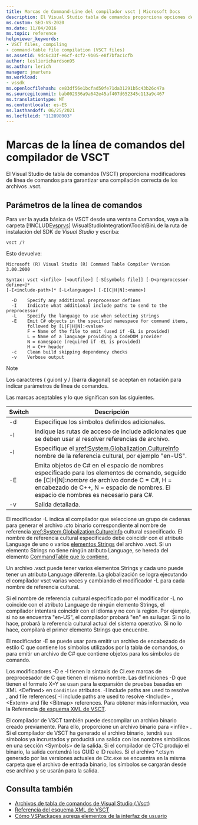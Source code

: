 ```yaml
---
title: Marcas de Command-Line del compilador vsct | Microsoft Docs
description: El Visual Studio tabla de comandos proporciona opciones de línea de comandos para garantizar una compilación correcta de los archivos .vsct.
ms.custom: SEO-VS-2020
ms.date: 11/04/2016
ms.topic: reference
helpviewer_keywords:
- VSCT files, compiling
- command-table file compilation (VSCT files)
ms.assetid: 9dc6c33f-e6cf-4cf2-9b05-e8f7bfac1cfb
author: leslierichardson95
ms.author: lerich
manager: jmartens
ms.workload:
- vssdk
ms.openlocfilehash: ce83df56e1bcfad50fe71da31291b5c43b26c47a
ms.sourcegitcommit: bab002936a9a642e45af407d652345c113a9c467
ms.translationtype: MT
ms.contentlocale: es-ES
ms.lasthandoff: 06/25/2021
ms.locfileid: "112898903"
---
```

# <a name="vsct-compiler-command-line-flags"></a>Marcas de la línea de comandos del compilador de VSCT
El Visual Studio de tabla de comandos (VSCT) proporciona modificadores de línea de comandos para garantizar una compilación correcta de los archivos .vsct.

## <a name="command-line-parameters"></a>Parámetros de la línea de comandos
 Para ver la ayuda básica de VSCT desde una ventana Comandos, vaya a la carpeta [!INCLUDE[vsprvs](../../code-quality/includes/vsprvs_md.md)]  \VisualStudioIntegration\Tools\Bin\ de la ruta de instalación del SDK de *Visual Studio* y escriba:

```
vsct /?
```

 Esto devuelve:

```
Microsoft (R) Visual Studio (R) Command Table Compiler Version 3.00.2000

Syntax: vsct <infile> [<outfile>] [-S[symbols file]] [-D<preprocessor-define>]*
[-I<include-path>]* [-L<language>] [-E[C|H|N]:<name>]

  -D    Specify any additional preprocessor defines
  -I    Indicate what additional include paths to send to the preprocessor
  -L    Specify the language to use when selecting strings
  -E    Emit C# objects in the specified namespace for command items,
        followed by [L|F|H|N]:<value>
        F = Name of the file to emit (used if -EL is provided)
        L = Name of a language providing a CodeDOM provider
        N = namespace (required if -EL is provided)
        H = C++ header
  -c    Clean build skipping dependency checks
  -v    Verbose output
```

> [!NOTE]
> Los caracteres ( guion) y / (barra diagonal) se aceptan en notación para indicar parámetros de línea de comandos.

 Las marcas aceptables y lo que significan son las siguientes.

|Switch|Descripción|
|------------|-----------------|
|-d|Especifique los símbolos definidos adicionales.|
|-I|Indique las rutas de acceso de include adicionales que se deben usar al resolver referencias de archivo.|
|-l|Especifique el <xref:System.Globalization.CultureInfo> nombre de la referencia cultural, por ejemplo "en-US".|
|-E|Emita objetos de C# en el espacio de nombres especificado para los elementos de comando, seguido de [C&#124;H&#124;N]:*nombre* de archivo donde C = C#, H = encabezado de C++, N = espacio de nombres. El espacio de nombres es necesario para C#.|
|-v|Salida detallada.|

 El modificador -L indica al compilador que seleccione un grupo de cadenas para generar el archivo .cto binario correspondiente al nombre de referencia <xref:System.Globalization.CultureInfo> cultural especificado. El nombre de referencia cultural especificado debe coincidir con el atributo Language de uno o varios [elementos Strings](../../extensibility/strings-element.md) del archivo .vsct. Si un elemento Strings no tiene ningún atributo Language, se hereda del elemento [CommandTable que lo contiene.](../../extensibility/commandtable-element.md)

 Un archivo .vsct puede tener varios elementos Strings y cada uno puede tener un atributo Language diferente. La globalización se logra ejecutando el compilador vsct varias veces y cambiando el modificador -L para cada nombre de referencia cultural.

 Si el nombre de referencia cultural especificado por el modificador -L no coincide con el atributo Language de ningún elemento Strings, el compilador intentará coincidir con el idioma y no con la región. Por ejemplo, si no se encuentra "en-US", el compilador probará "en" en su lugar. Si no lo hace, probará la referencia cultural actual del sistema operativo. Si no lo hace, compilará el primer elemento Strings que encuentre.

 El modificador -E se puede usar para emitir un archivo de encabezado de estilo C que contiene los símbolos utilizados por la tabla de comandos, o para emitir un archivo de C# que contiene objetos para los símbolos de comando.

 Los modificadores -D e -I tienen la sintaxis de Cl.exe marcas de preprocesador de C que tienen el mismo nombre. Las definiciones -D que tienen el formato X=Y se usan para la expansión de pruebas basadas en XML \<Defined> en `Condition` atributos. -I include paths are used to resolve , and file references( -I include paths are used to resolve \<Include> , \<Extern> and file \<Bitmap> references. Para obtener más información, vea la Referencia [de esquema XML de VSCT](../../extensibility/vsct-xml-schema-reference.md).

 El compilador de VSCT también puede descompilar un archivo binario creado previamente. Para ello, proporcione un archivo binario para \<infile> .   Si el compilador de VSCT ha generado el archivo binario, tendrá sus símbolos ya incrustados y producirá una salida con los nombres simbólicos en una sección \<Symbols> de la salida. Si el compilador de CTC produjo el binario, la salida contendrá los GUID e ID reales. Si el archivo *.ctsym generado por las versiones actuales de Ctc.exe se encuentra en la misma carpeta que el archivo de entrada binario, los símbolos se cargarán desde ese archivo y se usarán para la salida.

## <a name="see-also"></a>Consulta también
- [Archivos de tabla de comandos de Visual Studio (.Vsct)](../../extensibility/internals/visual-studio-command-table-dot-vsct-files.md)
- [Referencia del esquema XML de VSCT](../../extensibility/vsct-xml-schema-reference.md)
- [Cómo VSPackages agrega elementos de la interfaz de usuario](../../extensibility/internals/how-vspackages-add-user-interface-elements.md)
